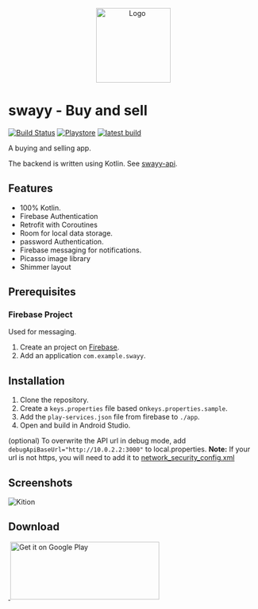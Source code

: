 <p align="center">
	<img
		width="150"
		alt="Logo"
		src="https://user-images.githubusercontent.com/63802031/123824597-dca89900-d906-11eb-88a2-3ad50f8dbc10.png">
</p>


# swayy - Buy and sell
[![Build Status](https://app.bitrise.io/app/c373b1aa540acc1c/status.svg?token=u-KpJIBnS_0TQUtBtYNEJQ&branch=master)](https://app.bitrise.io/app/c373b1aa540acc1c)
[![Playstore](https://img.shields.io/badge/Download-Playstore-brightgreen.svg)](https://play.google.com/store/apps/details?id=com.marknkamau.justjava)
[![latest build](https://img.shields.io/badge/Download-Latest%20build-brightgreen.svg)](https://barbet.marknjunge.com/justjava)

A buying and selling app.

The backend is written using Kotlin. See [swayy-api](https://github.com/GideonRotich/Swayy-Android).

## Features

- 100% Kotlin.
- Firebase Authentication
- Retrofit with Coroutines
- Room for local data storage.
- password Authentication.
- Firebase messaging for notifications.
- Picasso image library
- Shimmer layout

## Prerequisites

### Firebase Project

Used for messaging.

1. Create an project on [Firebase](https://console.firebase.google.com/).
2. Add an application `com.example.swayy`.


## Installation

1. Clone the repository.
2. Create a `keys.properties` file based on`keys.properties.sample`.
3. Add the `play-services.json` file from firebase to `./app`.
4. Open and build in Android Studio.

(optional) To overwrite the API url in debug mode, add `debugApiBaseUrl="http://10.0.2.2:3000"` to
local.properties. **Note:** If your url is not https, you will need to add it to
[network_security_config.xml](./core/src/main/res/xml/network_security_config.xml)

## Screenshots
![Kition](https://user-images.githubusercontent.com/63802031/123823609-08774f00-d906-11eb-9c51-be1c279e0f4e.jpg)





## Download

<a href='https://play.google.com/store/apps/details?id=com.marknkamau.justjava'>
​    <img alt='Get it on Google Play' 
​         src='https://play.google.com/intl/en_us/badges/images/generic/en_badge_web_generic.png'
​         height="116" width="300"/>
</a>
